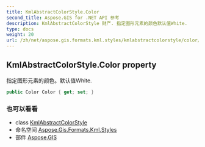 ```yaml
---
title: KmlAbstractColorStyle.Color
second_title: Aspose.GIS for .NET API 参考
description: KmlAbstractColorStyle 财产. 指定图形元素的颜色默认值White.
type: docs
weight: 20
url: /zh/net/aspose.gis.formats.kml.styles/kmlabstractcolorstyle/color/
---
```

## KmlAbstractColorStyle.Color property

指定图形元素的颜色。默认值White.

```csharp
public Color Color { get; set; }
```

### 也可以看看

* class [KmlAbstractColorStyle](../)
* 命名空间 [Aspose.Gis.Formats.Kml.Styles](../../kmlabstractcolorstyle/)
* 部件 [Aspose.GIS](../../../)


